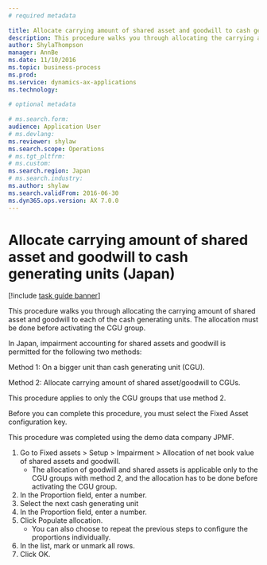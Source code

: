```yaml
--- 
# required metadata 
 
title: Allocate carrying amount of shared asset and goodwill to cash generating units (Japan)
description: This procedure walks you through allocating the carrying amount of shared asset and goodwill to each of the cash generating units. 
author: ShylaThompson
manager: AnnBe 
ms.date: 11/10/2016
ms.topic: business-process 
ms.prod:  
ms.service: dynamics-ax-applications 
ms.technology:  
 
# optional metadata 
 
# ms.search.form:   
audience: Application User 
# ms.devlang:  
ms.reviewer: shylaw
ms.search.scope: Operations 
# ms.tgt_pltfrm:  
# ms.custom:  
ms.search.region: Japan
# ms.search.industry: 
ms.author: shylaw
ms.search.validFrom: 2016-06-30 
ms.dyn365.ops.version: AX 7.0.0 
---
```

# Allocate carrying amount of shared asset and goodwill to cash generating units (Japan)

[!include [task guide banner](../../includes/task-guide-banner.md)]

This procedure walks you through allocating the carrying amount of shared asset and goodwill to each of the cash generating units. The allocation must be done before activating the CGU group.



In Japan, impairment accounting for shared assets and goodwill is permitted for the following two methods: 

Method 1: On a bigger unit than cash generating unit (CGU). 

Method 2: Allocate carrying amount of shared asset/goodwill to CGUs. 

This procedure applies to only the CGU groups that use method 2. 



Before you can complete this procedure, you must select the Fixed Asset configuration key.



This procedure was completed using the demo data company JPMF.



1. Go to Fixed assets > Setup > Impairment > Allocation of net book value of shared assets and  goodwill.
    * The allocation of goodwill and shared assets is applicable only to the CGU groups with method 2, and the allocation has to be done before activating the CGU group.  
2. In the Proportion field, enter a number.
3. Select the next cash generating unit
4. In the Proportion field, enter a number.
5. Click Populate allocation.
    * You can also choose to repeat the previous steps to configure the proportions individually.  
6. In the list, mark or unmark all rows.
7. Click OK.

